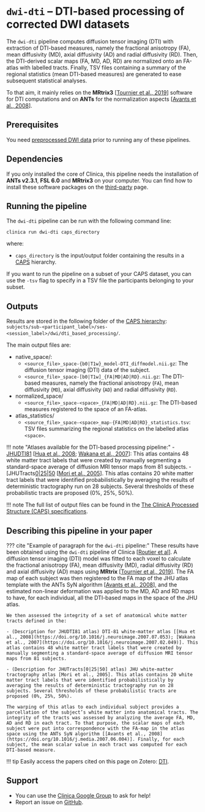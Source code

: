 # `dwi-dti` – DTI-based processing of corrected DWI datasets

The `dwi-dti` pipeline computes diffusion tensor imaging (DTI) with extraction of DTI-based measures, namely the fractional anisotropy (FA), mean diffusivity (MD), axial diffusivity (AD) and radial diffusivity (RD). Then, the DTI-derived scalar maps (FA, MD, AD, RD) are normalized onto an FA-atlas with labelled tracts. Finally, TSV files containing a summary of the regional statistics (mean DTI-based measures) are generated to ease subsequent statistical analyses.

To that aim, it mainly relies on the **MRtrix3** [[Tournier et al., 2019](https://doi.org/10.1016/j.neuroimage.2019.116137)] software for DTI computations and on **ANTs** for the normalization aspects [[Avants et al., 2008](https://doi.org/10.1016/j.media.2007.06.004)].


## Prerequisites
You need [preprocessed DWI data](../DWI_Preprocessing) prior to running any of these pipelines.

## Dependencies
<!-- If you installed the docker image of Clinica, nothing is required.-->

If you only installed the core of Clinica, this pipeline needs the installation of **ANTs v2.3.1**, **FSL 6.0** and **MRtrix3** on your computer. You can find how to install these software packages on the [third-party](../../Third-party) page.

## Running the pipeline
The `dwi-dti` pipeline can be run with the following command line:

```
clinica run dwi-dti caps_directory
```

where:

  - `caps_directory` is the input/output folder containing the results in a [CAPS](../../CAPS/Introduction) hierarchy.

If you want to run the pipeline on a subset of your CAPS dataset, you can use the `-tsv` flag to specify in a TSV file the participants belonging to your subset.


## Outputs

Results are stored in the following folder of the [CAPS hierarchy](../../CAPS/Specifications/#dwi-dti-dti-based-processing-of-corrected-dwi-datasets): `subjects/sub-<participant_label>/ses-<session_label>/dwi/dti_based_processing/`.

The main output files are:

- native_space/:
    - `<source_file>_space-{b0|T1w}_model-DTI_diffmodel.nii.gz`: The diffusion tensor imaging (DTI) data of the subject.
    - `<source_file>_space-[b0|T1w]_{FA|MD|AD|RD}.nii.gz`: The DTI-based measures, namely the fractional anisotropy (`FA`), mean diffusivity (`MD`), axial diffusivity (`AD`) and radial diffusivity (`RD`).
- normalized_space/
    - `<source_file>_space-<space>_{FA|MD|AD|RD}.nii.gz`: The DTI-based measures registered to the space of an FA-atlas.
- atlas_statistics/
    - `<source_file>_space-<space>_map-{FA|MD|AD|RD}_statistics.tsv`: TSV files summarizing the regional statistics on the labelled atlas `<space>`.

!!! note "Atlases available for the DTI-based processing pipeline:"
	- [JHUDTI81](https://fsl.fmrib.ox.ac.uk/fsl/fslwiki/Atlases) [[Hua et al., 2008](https://doi.org/10.1016/j.neuroimage.2007.07.053); [Wakana et al., 2007](https://doi.org/10.1016/j.neuroimage.2007.02.049)]: This atlas contains 48 white matter tract labels that were created by manually segmenting a standard-space average of diffusion MRI tensor maps from 81 subjects.
	- [JHUTracts[0|25|50](https://fsl.fmrib.ox.ac.uk/fsl/fslwiki/Atlases) [[Mori et al., 2005](https://www.elsevier.com/books/mri-atlas-of-human-white-matter/mori/978-0-444-51741-8)]. This atlas contains 20 white matter tract labels that were identified probabilistically by averaging the results of deterministic tractography run on 28 subjects. Several thresholds of these probabilistic tracts are proposed (0%, 25%, 50%).

!!! note
    The full list of output files can be found in the [The ClinicA Processed Structure (CAPS) specifications](../../CAPS/Specifications/#dwi-dti-dti-based-processing-of-corrected-dwi-datasets).


<!--## Visualization of the results-->

<!--!!! note-->
<!--    The visualization command is not available for the moment. Please come back later, this section will be updated ASAP.-->


## Describing this pipeline in your paper

??? cite "Example of paragraph for the `dwi-dti` pipeline:"
    These results have been obtained using the `dwi-dti` pipeline of Clinica [[Routier et al](https://hal.inria.fr/hal-02308126/)]. A diffusion tensor imaging (DTI) model was fitted to each voxel to calculate the fractional anisotropy (FA), mean diffusivity (MD), radial diffusivity (RD) and axial diffusivity (AD) maps using **MRtrix** [[Tournier et al., 2019](https://doi.org/10.1016/j.neuroimage.2019.116137)]. The FA map of each subject was then registered to the FA map of the JHU atlas template with the ANTs SyN algorithm [[Avants et al., 2008](https://doi.org/10.1016/j.media.2007.06.004)], and the estimated non-linear deformation was applied to the MD, AD and RD maps to have, for each individual, all the DTI-based maps in the space of the JHU atlas.

    We then assessed the integrity of a set of anatomical white matter tracts defined in the:

    - (Description for JHUDTI81 atlas) DTI-81 white-matter atlas [[Hua et al., 2008](https://doi.org/10.1016/j.neuroimage.2007.07.053); [Wakana et al., 2007](https://doi.org/10.1016/j.neuroimage.2007.02.049)]. This atlas contains 48 white matter tract labels that were created by manually segmenting a standard-space average of diffusion MRI tensor maps from 81 subjects.

    - (Description for JHUTracts[0|25|50] atlas) JHU white-matter tractography atlas [Mori et al., 2005]. This atlas contains 20 white matter tract labels that were identified probabilistically by averaging the results of deterministic tractography run on 28 subjects. Several thresholds of these probabilistic tracts are proposed (0%, 25%, 50%).

    The warping of this atlas to each individual subject provides a parcellation of the subject’s white matter into anatomical tracts. The integrity of the tracts was assessed by analyzing the average FA, MD, AD and RD in each tract. To that purpose, the scalar maps of each subject were put into correspondence with the FA-map in the atlas space using the ANTs SyN algorithm [[Avants et al., 2008](https://doi.org/10.1016/j.media.2007.06.004)]. Finally, for each subject, the mean scalar value in each tract was computed for each DTI-based measure.


!!! tip
    Easily access the papers cited on this page on Zotero: [DTI](https://www.zotero.org/groups/2240070/clinica_aramislab/items/collectionKey/9URIGJNJ).

## Support

-   You can use the [Clinica Google Group](https://groups.google.com/forum/#!forum/clinica-user) to ask for help!
-   Report an issue on [GitHub](https://github.com/aramis-lab/clinica/issues).
